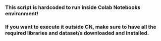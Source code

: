 ### This script is hardcoded to run inside Colab Notebooks environment!
### If you want to execute it outside CN, make sure to have all the required libraries and dataset/s downloaded and installed.
